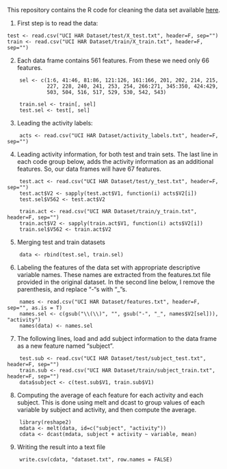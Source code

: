 This repository contains the R code for cleaning the data set available [here](http://archive.ics.uci.edu/ml/datasets/Human+Activity+Recognition+Using+Smartphones).

1. First step is to read the data:

```
test <- read.csv("UCI HAR Dataset/test/X_test.txt", header=F, sep="")
train <- read.csv("UCI HAR Dataset/train/X_train.txt", header=F, sep="")
```
2. Each data frame contains 561 features. From these we need only 66 features. 

```
    sel <- c(1:6, 41:46, 81:86, 121:126, 161:166, 201, 202, 214, 215, 
             227, 228, 240, 241, 253, 254, 266:271, 345:350, 424:429, 
             503, 504, 516, 517, 529, 530, 542, 543)
    
    train.sel <- train[, sel]
    test.sel <- test[, sel]
```

3. Leading the activity labels:

```
    acts <- read.csv("UCI HAR Dataset/activity_labels.txt", header=F, sep="")
```

4. Leading activity information, for both test and train sets. The last line in each code group below, adds the activity information as an additional features. So, our data frames will have 67 features.

```
    test.act <- read.csv("UCI HAR Dataset/test/y_test.txt", header=F, sep="")
    test.act$V2 <- sapply(test.act$V1, function(i) acts$V2[i])
    test.sel$V562 <- test.act$V2

    train.act <- read.csv("UCI HAR Dataset/train/y_train.txt", header=F, sep="")
    train.act$V2 <- sapply(train.act$V1, function(i) acts$V2[i])
    train.sel$V562 <- train.act$V2
```

5. Merging test and train datasets

```
    data <- rbind(test.sel, train.sel)
```

6. Labeling the features of the data set with appropriate descriptive variable names. These names are extracted from the features.txt file provided in the original dataset. In the second line below, I remove the parenthesis, and replace “-“s with “_”s.

```
    names <- read.csv("UCI HAR Dataset/features.txt", header=F, sep="", as.is = T)
    names.sel <- c(gsub("\\(\\)", "", gsub("-", "_", names$V2[sel])), "activity")
    names(data) <- names.sel
```

7. The following lines, load and add subject information to the data frame as a new feature named “subject”.

```
    test.sub <- read.csv("UCI HAR Dataset/test/subject_test.txt", header=F, sep="")
    train.sub <- read.csv("UCI HAR Dataset/train/subject_train.txt", header=F, sep="")
    data$subject <- c(test.sub$V1, train.sub$V1)
```

8.  Computing the average of each feature for each activity and each subject. This is done using melt and dcast to group values of each variable by subject and activity, and then compute the average. 

```
    library(reshape2)
    mdata <- melt(data, id=c("subject", "activity"))
    cdata <- dcast(mdata, subject + activity ~ variable, mean)
```

9. Writing the result into a text file

```
    write.csv(cdata, "dataset.txt", row.names = FALSE)
```








